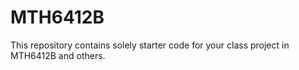 # MTH6412B

This repository contains solely starter code for your class project in MTH6412B and others.
